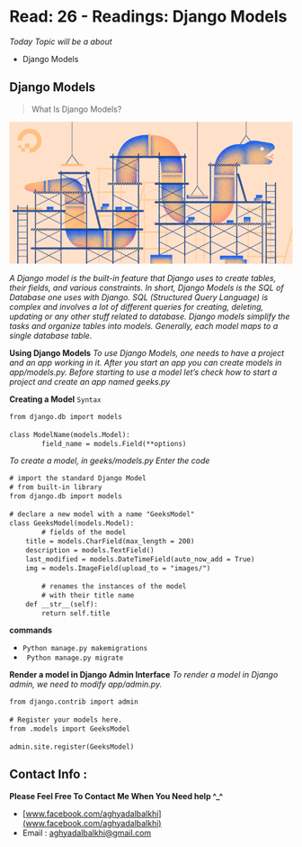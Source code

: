 # Read: 26 - Readings: Django Models

*Today Topic will be a about*
- Django Models

## Django Models

> What Is Django Models?

![Django_Models](images/Django_Models.png)

*A Django model is the built-in feature that Django uses to create tables, their fields, and various constraints. In short, Django Models is the SQL of Database one uses with Django. SQL (Structured Query Language) is complex and involves a lot of different queries for creating, deleting, updating or any other stuff related to database. Django models simplify the tasks and organize tables into models. Generally, each model maps to a single database table.*


**Using Django Models**
*To use Django Models, one needs to have a project and an app working in it. After you start an app you can create models in app/models.py. Before starting to use a model let’s check how to start a project and create an app named geeks.py*

**Creating a Model**
`Syntax`

```
from django.db import models
        
class ModelName(models.Model):
        field_name = models.Field(**options)
```

*To create a model, in geeks/models.py Enter the code*

```
# import the standard Django Model 
# from built-in library 
from django.db import models 

# declare a new model with a name "GeeksModel" 
class GeeksModel(models.Model): 
		# fields of the model 
	title = models.CharField(max_length = 200) 
	description = models.TextField() 
	last_modified = models.DateTimeField(auto_now_add = True) 
	img = models.ImageField(upload_to = "images/") 

		# renames the instances of the model 
		# with their title name 
	def __str__(self): 
		return self.title 

```

**commands**
- `Python manage.py makemigrations`
- ` Python manage.py migrate`

**Render a model in Django Admin Interface**
*To render a model in Django admin, we need to modify app/admin.py.*

```
from django.contrib import admin 
	
# Register your models here. 
from .models import GeeksModel 
	
admin.site.register(GeeksModel) 

```




## Contact Info : 
**Please Feel Free To Contact Me When You Need help ^_^**
* [www.facebook.com/aghyadalbalkhi](www.facebook.com/aghyadalbalkhi)
* Email : aghyadalbalkhi@gmail.com